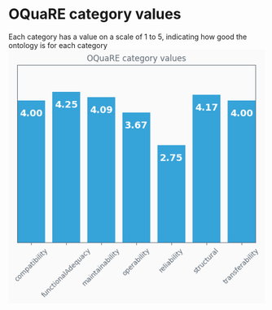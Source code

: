 # OQuaRE category values
Each category has a value on a scale of 1 to 5, indicating how good the ontology is for each category
![category values plot](ontologyCIOcategory_values.png)
